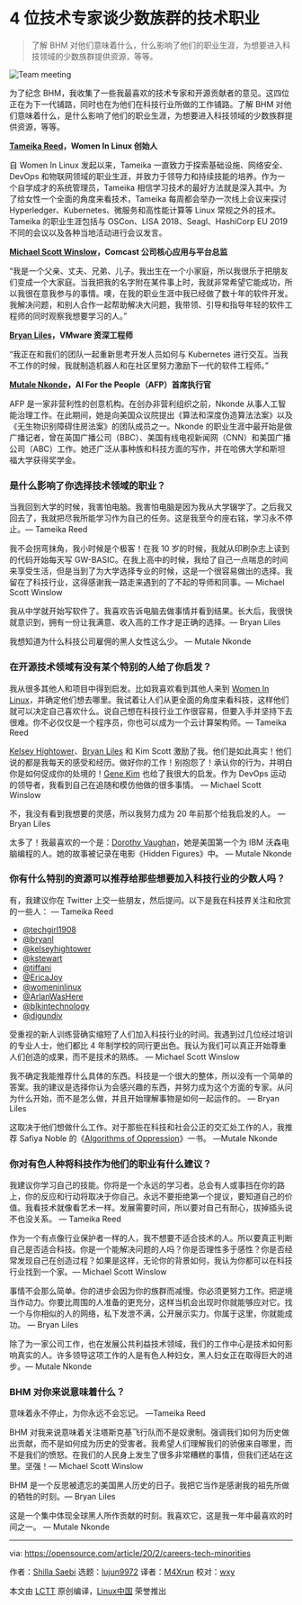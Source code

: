 [#]: collector: (lujun9972)
[#]: translator: (M4Xrun)
[#]: reviewer: (wxy)
[#]: publisher: ( )
[#]: url: ( )
[#]: subject: (4 technologists on careers in tech for minorities)
[#]: via: (https://opensource.com/article/20/2/careers-tech-minorities)
[#]: author: (Shilla Saebi https://opensource.com/users/shillasaebi)

4 位技术专家谈少数族群的技术职业
======

> 了解 BHM 对他们意味着什么，什么影响了他们的职业生涯，为想要进入科技领域的少数族群提供资源，等等。

![Team meeting][1]

为了纪念 BHM，我收集了一些我最喜欢的技术专家和开源贡献者的意见。这四位正在为下一代铺路，同时也在为他们在科技行业所做的工作铺路。了解 BHM 对他们意味着什么，是什么影响了他们的职业生涯，为想要进入科技领域的少数族群提供资源，等等。

**[Tameika Reed][2]，Women In Linux 创始人**

自 Women In Linux 发起以来，Tameika 一直致力于探索基础设施、网络安全、DevOps 和物联网领域的职业生涯，并致力于领导力和持续技能的培养。作为一个自学成才的系统管理员，Tameika 相信学习技术的最好方法就是深入其中。为了给女性一个全面的角度来看技术，Tameika 每周都会举办一次线上会议来探讨 Hyperledger、Kubernetes、微服务和高性能计算等 Linux 常规之外的技术。Tameika 的职业生涯包括与 OSCon、LISA 2018、Seagl、HashiCorp EU 2019 不同的会议以及各种当地活动进行会议发言。

**[Michael Scott Winslow][3]，Comcast 公司核心应用与平台总监**

“我是一个父亲、丈夫、兄弟、儿子。我出生在一个小家庭，所以我很乐于把朋友们变成一个大家庭。当我把我的名字附在某件事上时，我就非常希望它能成功，所以我很在意我参与的事情。噢，在我的职业生涯中我已经做了数十年的软件开发。我解决问题，和别人合作一起帮助解决大问题，我带领、引导和指导年轻的软件工程师的同时观察我想要学习的人。”

**[Bryan Liles][4]，VMware 资深工程师**

“我正在和我们的团队一起重新思考开发人员如何与 Kubernetes 进行交互。当我不工作的时候，我就制造机器人和在社区里努力激励下一代的软件工程师。”

**[Mutale Nkonde][5]，AI For the People（AFP）首席执行官**

AFP 是一家非营利性的创意机构。在创办非营利组织之前，Nkonde 从事人工智能治理工作。在此期间，她是向美国众议院提出《算法和深度伪造算法法案》以及《无生物识别障碍住房法案》的团队成员之一。Nkonde 的职业生涯中最开始是做广播记者，曾在英国广播公司（BBC）、美国有线电视新闻网（CNN）和美国广播公司（ABC）工作。她还广泛从事种族和科技方面的写作，并在哈佛大学和斯坦福大学获得奖学金。

### 是什么影响了你选择技术领域的职业？

当我回到大学的时候，我害怕电脑。我害怕电脑是因为我从大学辍学了。之后我又回去了，我就把尽我所能学习作为自己的任务。这是我至今的座右铭，学习永不停止。— Tameika Reed

我不会拐弯抹角，我小时候是个极客！在我 10 岁的时候，我就从印刷杂志上读到的代码开始每天写 GW-BASIC。在我上高中的时候，我给了自己一点喘息的时间来享受生活，但是当到了为大学选择专业的时候，这是一个很容易做出的选择。我留在了科技行业，这得感谢我一路走来遇到的了不起的导师和同事。— Michael Scott Winslow

我从中学就开始写软件了。我喜欢告诉电脑去做事情并看到结果。长大后，我很快就意识到，拥有一份让我满意、收入高的工作才是正确的选择。— Bryan Liles

我想知道为什么科技公司雇佣的黑人女性这么少。 — Mutale Nkonde

### 在开源技术领域有没有某个特别的人给了你启发？

我从很多其他人和项目中得到启发。比如我喜欢看到其他人来到 [Women In Linux][6]，并确定他们想去哪里。我试着让人们从更全面的角度来看科技，这样他们就可以决定自己喜欢什么。说自己想在科技行业工作很容易，但要入手并坚持下去很难。你不必仅仅是一个程序员，你也可以成为一个云计算架构师。— Tameika Reed

[Kelsey Hightower][7]、[Bryan Liles][4] 和 Kim Scott 激励了我。他们是如此真实！他们说的都是我每天的感受和经历。做好你的工作！别抱怨了！承认你的行为，并明白你是如何促成你的处境的！[Gene Kim][8] 也给了我很大的启发。作为 DevOps 运动的领导者，我看到自己在追随和模仿他做的很多事情。 — Michael Scott Winslow

不，我没有看到我想要的灵感，所以我努力成为 20 年前那个给我启发的人。 — Bryan Liles

太多了！我最喜欢的一个是：[Dorothy Vaughan][9]，她是美国第一个为 IBM 沃森电脑编程的人。她的故事被记录在电影《Hidden Figures》中。 — Mutale Nkonde

### 你有什么特别的资源可以推荐给那些想要加入科技行业的少数人吗？

有，我建议你在 Twitter 上交一些朋友，然后提问。以下是我在科技界关注和欣赏的一些人： — Tameika Reed

  * [@techgirl1908][10]
  * [@bryanl][4]
  * [@kelseyhightower][7]
  * [@kstewart][11]
  * [@tiffani][12]
  * [@EricaJoy][13]
  * [@womeninlinux][6]
  * [@ArlanWasHere][14]
  * [@blkintechnology][15]
  * [@digundiv][16]

受重视的新人训练营确实缩短了人们加入科技行业的时间。我遇到过几位经过培训的专业人士，他们都比 4 年制学校的同行更出色。我认为我们可以真正开始尊重人们创造的成果，而不是技术的熟练。 — Michael Scott Winslow

我不确定我能推荐什么具体的东西。科技是一个很大的整体，所以没有一个简单的答案。我的建议是选择你认为会感兴趣的东西，并努力成为这个方面的专家。从问为什么开始，而不是怎么做，并且开始理解事物是如何一起运作的。 — Bryan Liles

这取决于他们想做什么工作。对于那些在科技和社会公正的交汇处工作的人，我推荐 Safiya Noble 的《[Algorithms of Oppression][17]》一书。 —Mutale Nkonde

### 你对有色人种将科技作为他们的职业有什么建议？

我建议你学习自己的技能。你将是一个永远的学习者。总会有人或事挡在你的路上，你的反应和行动将取决于你自己。永远不要拒绝第一个提议，要知道自己的价值。我看技术就像看艺术一样。发展需要时间，所以要对自己有耐心，拔掉插头说不也没关系。 — Tameika Reed

作为一个有点像行业保护者一样的人，我不想要不适合技术的人。所以要真正判断自己是否适合科技。你是一个能解决问题的人吗？你是否理性多于感性？你是否经常发现自己在创造过程？如果是这样，无论你的背景如何，我认为你都可以在科技行业找到一个家。— Michael Scott Winslow

事情不会那么简单。你的进步会因为你的族群而减慢。你必须更努力工作。把逆境当作动力。你要比周围的人准备的更充分，这样当机会出现时你就能够应对它。找一个与你相似的人的网络，私下发泄不满，公开展示实力。你属于这里，你就能成功。 — Bryan Liles

除了为一家公司工作，也在发展公共利益技术领域，我们的工作中心是技术如何影响真实的人。许多领导这项工作的人是有色人种妇女，黑人妇女正在取得巨大的进步。— Mutale Nkonde

### BHM 对你来说意味着什么？

意味着永不停止，为你永远不会忘记。 —Tameika Reed

BHM 对我来说意味着关注塔斯克基飞行队而不是奴隶制。强调我们如何为历史做出贡献，而不是如何成为历史的受害者。我希望人们理解我们的骄傲来自哪里，而不是我们的愤怒。在我们的人民身上发生了很多非常糟糕的事情，但我们还站在这里。坚强！— Michael Scott Winslow

BHM 是一个反思被遗忘的美国黑人历史的日子。我把它当作是感谢我的祖先所做的牺牲的时刻。— Bryan Liles

这是一个集中体现全球黑人所作贡献的时刻。我喜欢它，这是我一年中最喜欢的时间之一。 — Mutale Nkonde

--------------------------------------------------------------------------------

via: https://opensource.com/article/20/2/careers-tech-minorities

作者：[Shilla Saebi][a]
选题：[lujun9972][b]
译者：[M4Xrun](https://github.com/M4Xrun)
校对：[wxy](https://github.com/wxy)

本文由 [LCTT](https://github.com/LCTT/TranslateProject) 原创编译，[Linux中国](https://linux.cn/) 荣誉推出

[a]: https://opensource.com/users/shillasaebi
[b]: https://github.com/lujun9972
[1]: https://opensource.com/sites/default/files/styles/image-full-size/public/lead-images/meeting-team-listen-communicate.png?itok=KEBP6vZ_ (Team meeting)
[2]: https://www.linkedin.com/in/tameika-reed-1a7290128/
[3]: https://twitter.com/michaelswinslow
[4]: https://twitter.com/bryanl
[5]: https://twitter.com/mutalenkonde
[6]: https://twitter.com/WomenInLinux
[7]: https://twitter.com/kelseyhightower
[8]: https://twitter.com/RealGeneKim
[9]: https://en.wikipedia.org/wiki/Dorothy_Vaughan
[10]: https://twitter.com/techgirl1908
[11]: https://twitter.com/kstewart
[12]: https://twitter.com/tiffani
[13]: https://twitter.com/EricaJoy
[14]: https://twitter.com/ArlanWasHere
[15]: https://twitter.com/blkintechnology
[16]: https://twitter.com/digundiv
[17]: http://algorithmsofoppression.com/
